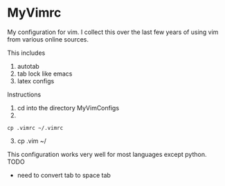 MyVimrc
=======

My configuration for vim. I collect this over the last few years of using vim from various online sources.

This includes

1. autotab
2. tab lock like emacs
3. latex configs

Instructions
  1. cd into the directory MyVimConfigs
  2. 
    cp .vimrc ~/.vimrc  
  3. cp .vim ~/

This configuration works very well for most languages except python. 
TODO
  - need to convert tab to space tab
